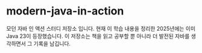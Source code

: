 # modern-java-in-action
모던 자바 인 액션 스터디 저장소 입니다. 
현재 이 학습 내용을 정리한 2025년에는 이미 Java 23이 등장했습니다.
이 저장소는 책을 읽고 공부할 뿐 아니라 더 발전된 자바를 생각하면서 그 기록을 남깁니다. 
